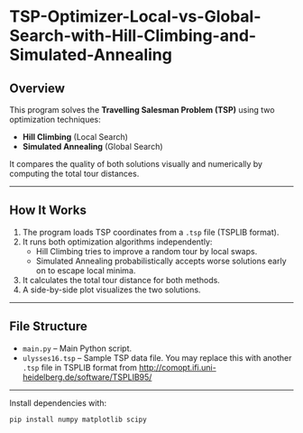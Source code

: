 # TSP-Optimizer-Local-vs-Global-Search-with-Hill-Climbing-and-Simulated-Annealing

## Overview

This program solves the **Travelling Salesman Problem (TSP)** using two optimization techniques:

- **Hill Climbing** (Local Search)
- **Simulated Annealing** (Global Search)

It compares the quality of both solutions visually and numerically by computing the total tour distances.

---

## How It Works

1. The program loads TSP coordinates from a `.tsp` file (TSPLIB format).
2. It runs both optimization algorithms independently:
   - Hill Climbing tries to improve a random tour by local swaps.
   - Simulated Annealing probabilistically accepts worse solutions early on to escape local minima.
3. It calculates the total tour distance for both methods.
4. A side-by-side plot visualizes the two solutions.

---

## File Structure

- `main.py` – Main Python script.
- `ulysses16.tsp` – Sample TSP data file. You may replace this with another `.tsp` file in TSPLIB format from http://comopt.ifi.uni-heidelberg.de/software/TSPLIB95/

---

Install dependencies with:

```bash
pip install numpy matplotlib scipy
